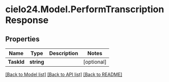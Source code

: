 # cielo24.Model.PerformTranscriptionResponse

## Properties

Name | Type | Description | Notes
------------ | ------------- | ------------- | -------------
**TaskId** | **string** |  | [optional] 

[[Back to Model list]](../README.md#documentation-for-models) [[Back to API list]](../README.md#documentation-for-api-endpoints) [[Back to README]](../README.md)

